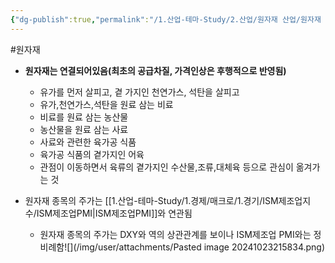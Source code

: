 ```yaml
---
{"dg-publish":true,"permalink":"/1.산업-테마-Study/2.산업/원자재 산업/원자재 투자시 고려할 부분/","created":"2024-11-20T21:02:28.588+09:00","updated":"2025-06-03T20:07:20.885+09:00"}
---
```


#원자재



- **원자재는 연결되어있음(최초의 공급차질, 가격인상은 후행적으로 반영됨)**
    
	- 유가를 먼저 살피고, 곁 가지인 천연가스, 석탄을 살피고
	- 유가,천연가스,석탄을 원료 삼는 비료
	- 비료를 원료 삼는 농산물
	- 농산물을 원료 삼는 사료
	- 사료와 관련한 육가공 식품
	- 육가공 식품의 곁가지인 어육
	- 관점이 이동하면서 육류의 곁가지인 수산물,조류,대체육 등으로 관심이 옮겨가는 것


- 원자재 종목의 주가는 [[1.산업-테마-Study/1.경제/매크로/1.경기/ISM제조업지수/ISM제조업PMI\|ISM제조업PMI]]와 연관됨
	- 원자재 종목의 주가는 DXY와 역의 상관관계를 보이나 ISM제조업 PMI와는 정비례함![](/img/user/attachments/Pasted image 20241023215834.png)